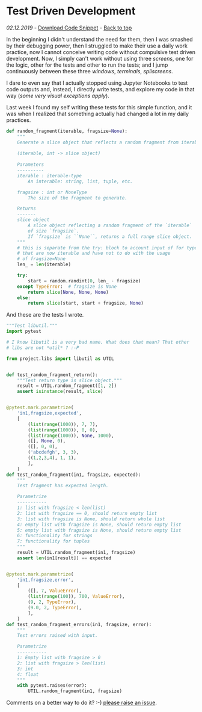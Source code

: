 # Test Driven Development
_02.12.2019_ - [Download Code Snippet](https://github.com/PythonicThoughtsSnippets/PTS-Code-Snippets/blob/master/pts-6.py) - [Back to top](https://pythonicthoughtssnippets.github.io)

In the beginning I didn't understand the need for them, then I was smashed by their debugging power, then I struggled to make their use a daily work practice, now I cannot conceive writing code without compulsive test driven development. Now, I simply can't work without using three _screens_, one for the logic, other for the tests and other to run the tests; and I jump continuously between these three _windows_, _terminals_, _spliscreens_.

I dare to even say that I actually stopped using Jupyter Notebooks to test code outputs and, instead, I directly write tests, and explore my code in that way (*some very visual exceptions apply*).

Last week I found my self writing these tests for this simple function, and it was when I realized that something actually had changed a lot in my daily practices.


```python
def random_fragment(iterable, fragsize=None):
    """
    Generate a slice object that reflects a random fragment from iterable.
    
    (iterable, int -> slice object)
    
    Parameters
    ----------
    iterable : iterable-type
        An interable: string, list, tuple, etc.

    fragsize : int or NoneType
        The size of the fragment to generate.

    Returns
    -------
    slice object
        A slice object reflecting a random fragment of the `iterable`
        of size `fragsize`.
        If `fragsize` is ``None``, returns a full range slice object.
    """
    # this is separate from the try: block to account input of for types
    # that are now iterable and have not to do with the usage
    # of fragsize=None
    len_ = len(iterable)

    try:
        start = random.randint(0, len_ - fragsize)
    except TypeError:  # fragsize is None
        return slice(None, None, None)
    else:
        return slice(start, start + fragsize, None)
```

And these are the tests I wrote.

```python
"""Test libutil."""
import pytest

# I know libutil is a very bad name. What does that mean? That other
# libs are not *util* ? :-P

from project.libs import libutil as UTIL


def test_random_fragment_return():
    """Test return type is slice object."""
    result = UTIL.random_fragment([1, 2])
    assert isinstance(result, slice)


@pytest.mark.parametrize(
    'in1,fragsize,expected',
    [
        (list(range(1000)), 7, 7),
        (list(range(1000)), 0, 0),
        (list(range(1000)), None, 1000),
        ([], None, 0),
        ([], 0, 0),
        ('abcdefgh', 3, 3),
        ((1,2,3,4), 1, 1),
        ],
    )
def test_random_fragment(in1, fragsize, expected):
    """
    Test fragment has expected length.

    Parametrize
    -----------
    1: list with fragsize < len(list)
    2: list with fragsize == 0, should return empty list
    3: list with fragsize is None, should return whole list
    4: empty list with fragsize is None, should return empty list
    5: empty list with fragsize is None, should return empty list
    6: functionality for strings
    7: functionality for tuples
    """
    result = UTIL.random_fragment(in1, fragsize)
    assert len(in1[result]) == expected


@pytest.mark.parametrize(
    'in1,fragsize,error',
    [
        ([], 7, ValueError),
        (list(range(100)), 700, ValueError),
        (9, 2, TypeError),
        (9.0, 2, TypeError),
        ],
    )
def test_random_fragment_errors(in1, fragsize, error):
    """
    Test errors raised with input.

    Parametrize
    -----------
    1: Empty list with fragsize > 0
    2: list with fragsize > len(list)
    3: int
    4: float
    """
    with pytest.raises(error):
        UTIL.random_fragment(in1, fragsize)
```

Comments on a better way to do it? :-) [please raise an issue](https://github.com/PythonicThoughtsSnippets/PTS-Code-Snippets/issues).
